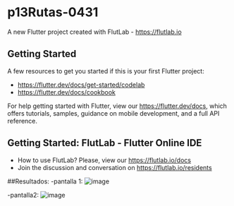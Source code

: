# p13Rutas-0431

A new Flutter project created with FlutLab - https://flutlab.io

## Getting Started

A few resources to get you started if this is your first Flutter project:

- https://flutter.dev/docs/get-started/codelab
- https://flutter.dev/docs/cookbook

For help getting started with Flutter, view our
https://flutter.dev/docs, which offers tutorials,
samples, guidance on mobile development, and a full API reference.

## Getting Started: FlutLab - Flutter Online IDE

- How to use FlutLab? Please, view our https://flutlab.io/docs
- Join the discussion and conversation on https://flutlab.io/residents

##Resultados:
-pantalla 1:
![image](https://github.com/pvacarrasco/Act14rutas0431/assets/143549258/8be3da64-7ef8-4f65-b63b-de7326585401)


-pantalla2:
![image](https://github.com/pvacarrasco/Act14rutas0431/assets/143549258/4dcf436c-29cc-4b5f-8001-bfd6444dfa63)


